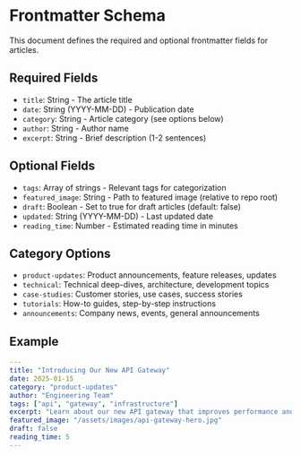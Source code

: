 # Frontmatter Schema

This document defines the required and optional frontmatter fields for articles.

## Required Fields

- `title`: String - The article title
- `date`: String (YYYY-MM-DD) - Publication date
- `category`: String - Article category (see options below)
- `author`: String - Author name
- `excerpt`: String - Brief description (1-2 sentences)

## Optional Fields

- `tags`: Array of strings - Relevant tags for categorization
- `featured_image`: String - Path to featured image (relative to repo root)
- `draft`: Boolean - Set to true for draft articles (default: false)
- `updated`: String (YYYY-MM-DD) - Last updated date
- `reading_time`: Number - Estimated reading time in minutes

## Category Options

- `product-updates`: Product announcements, feature releases, updates
- `technical`: Technical deep-dives, architecture, development topics
- `case-studies`: Customer stories, use cases, success stories
- `tutorials`: How-to guides, step-by-step instructions
- `announcements`: Company news, events, general announcements

## Example

```yaml
---
title: "Introducing Our New API Gateway"
date: 2025-01-15
category: "product-updates"
author: "Engineering Team"
tags: ["api", "gateway", "infrastructure"]
excerpt: "Learn about our new API gateway that improves performance and reliability."
featured_image: "/assets/images/api-gateway-hero.jpg"
draft: false
reading_time: 5
---
```